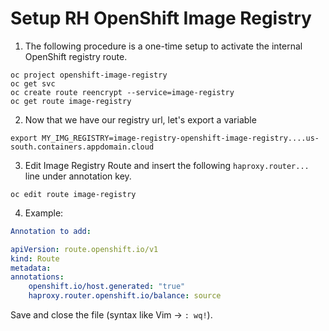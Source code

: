 # Setup RH OpenShift Image Registry

1. The following procedure is a one-time setup to activate the internal OpenShift registry route.

```shell
oc project openshift-image-registry
oc get svc
oc create route reencrypt --service=image-registry
oc get route image-registry
```

2. Now that we have our registry url, let's export a variable

```
export MY_IMG_REGISTRY=image-registry-openshift-image-registry....us-south.containers.appdomain.cloud
```

3. Edit Image Registry Route and insert the following `haproxy.router...` line under annotation key.

```
oc edit route image-registry
```

4. Example: 

```yaml
Annotation to add:

apiVersion: route.openshift.io/v1
kind: Route
metadata:
annotations:
    openshift.io/host.generated: "true"
    haproxy.router.openshift.io/balance: source
```
Save and close the file (syntax like Vim -> `: wq!`). 
